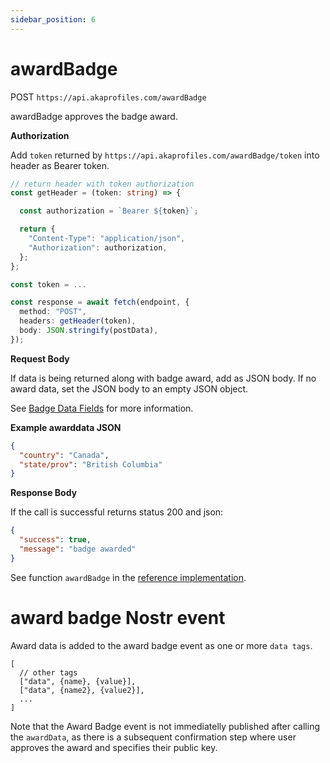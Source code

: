 ```yaml
---
sidebar_position: 6
---
```


# awardBadge

POST `https://api.akaprofiles.com/awardBadge`

awardBadge approves the badge award.

**Authorization**

Add `token` returned by `https://api.akaprofiles.com/awardBadge/token` into header as Bearer token.

```typescript
// return header with token authorization
const getHeader = (token: string) => {

  const authorization = `Bearer ${token}`;

  return {
    "Content-Type": "application/json",
    "Authorization": authorization,
  };
};

const token = ...

const response = await fetch(endpoint, {
  method: "POST",
  headers: getHeader(token),
  body: JSON.stringify(postData),
});
```

**Request Body**

If data is being returned along with badge award, add as JSON body. If no award data, set the JSON body to an empty JSON object.

See [Badge Data Fields](/docs/help-pages/badge-data) for more information.

**Example awarddata JSON**

```json
{
  "country": "Canada",
  "state/prov": "British Columbia"
}
```

**Response Body**

If the call is successful returns status 200 and json:

```json
{
  "success": true,
  "message": "badge awarded"
}
```

See function `awardBadge` in the [reference implementation](https://github.com/neilck/aka-awardbadge/blob/main/src/app/actions/akaActions.ts).

# award badge Nostr event

Award data is added to the award badge event as one or more `data tags`.

```
[
  // other tags
  ["data", {name}, {value}],
  ["data", {name2}, {value2}],
  ...
]
```

Note that the Award Badge event is not immediatelly published after calling the `awardData`, as there is a subsequent confirmation step where user approves the award and specifies their public key.
